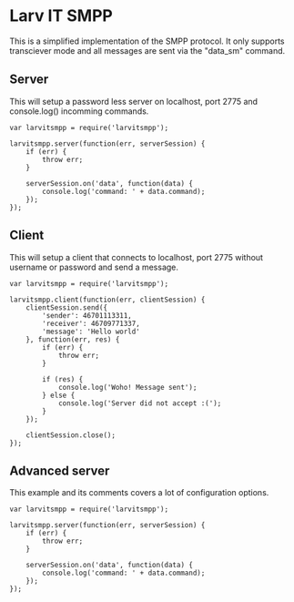# Larv IT SMPP

This is a simplified implementation of the SMPP protocol. It only supports transciever mode and all messages are sent via the "data_sm" command.

## Server

This will setup a password less server on localhost, port 2775 and console.log() incomming commands.

    var larvitsmpp = require('larvitsmpp');

    larvitsmpp.server(function(err, serverSession) {
    	if (err) {
    		throw err;
    	}

    	serverSession.on('data', function(data) {
    		console.log('command: ' + data.command);
    	});
    });

## Client

This will setup a client that connects to localhost, port 2775 without username or password and send a message.

    var larvitsmpp = require('larvitsmpp');

    larvitsmpp.client(function(err, clientSession) {
    	clientSession.send({
    		'sender': 46701113311,
    		'receiver': 46709771337,
    		'message': 'Hello world'
    	}, function(err, res) {
    		if (err) {
    			throw err;
    		}

    		if (res) {
    			console.log('Woho! Message sent');
    		} else {
    			console.log('Server did not accept :(');
    		}
    	});

    	clientSession.close();
    });

## Advanced server

This example and its comments covers a lot of configuration options.

    var larvitsmpp = require('larvitsmpp');

    larvitsmpp.server(function(err, serverSession) {
    	if (err) {
    		throw err;
    	}

    	serverSession.on('data', function(data) {
    		console.log('command: ' + data.command);
    	});
    });
